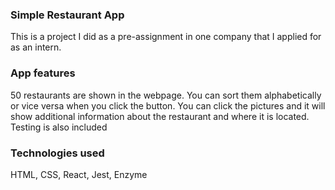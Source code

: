 ### Simple Restaurant App
This is a project I did as a pre-assignment in one company that I applied for as an intern.

### App features
50 restaurants are shown in the webpage. You can sort them alphabetically or vice versa when you click the button. You can click the pictures and it will show additional information about the restaurant and where it is located. Testing is also included

### Technologies used
HTML, CSS, React, Jest, Enzyme
